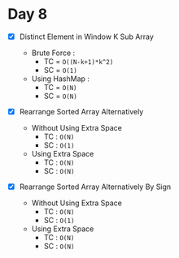 # Day 8
- [x] Distinct Element in Window K Sub Array
    - Brute Force : 
      - TC = ```O((N-k+1)*k^2)```
      - SC = ```O(1)```
    - Using HashMap :
      - TC = ```O(N)```
      - SC = ```O(N)```
- [x] Rearrange Sorted Array Alternatively 
   - Without Using Extra Space
     - TC : ```O(N)```
     - SC : ```O(1)```
   - Using Extra Space
     - TC : ```O(N)```
     - SC : ```O(N)```

- [x] Rearrange Sorted Array Alternatively By Sign
    - Without Using Extra Space
        - TC : ```O(N)```
        - SC : ```O(1)```
    - Using Extra Space
        - TC : ```O(N)```
        - SC : ```O(N)```

